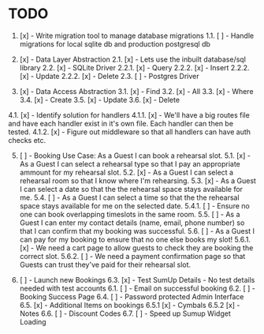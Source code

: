 # TODO

1. [x] - Write migration tool to manage database migrations
1.1. [ ] - Handle migrations for local sqlite db and production postgresql db

2. [x] - Data Layer Abstraction
2.1. [x] - Lets use the inbuilt database/sql library
2.2. [x] - SQLite Driver
2.2.1. [x] - Query
2.2.2. [x] - Insert
2.2.2. [x] - Update
2.2.2. [x] - Delete
2.3. [ ] - Postgres Driver

3. [x] - Data Access Abstraction
3.1. [x] - Find
3.2. [x] - All
3.3. [x] - Where
3.4. [x] - Create
3.5. [x] - Update
3.6. [x] - Delete

4.1. [x] - Identify solution for handlers
4.1.1. [x] - We'll have a big routes file and have each handler exist in it's own file. Each handler can then be tested.
4.1.2. [x] - Figure out middleware so that all handlers can have auth checks etc.

5. [ ] - Booking Use Case: As a Guest I can book a rehearsal slot.
5.1. [x] - As a Guest I can select a rehearsal type so that I pay an appropriate ammount for my rehearsal slot.
5.2. [x] - As a Guest I can select a rehearsal room so that I know where I'm rehearsing.
5.3. [x] - As a Guest I can select a date so that the the rehearsal space stays available for me.
5.4. [ ] - As a Guest I can select a time so that the the rehearsal space stays available for me on the selected date.
5.4.1. [ ] - Ensure no one can book overlapping timeslots in the same room.
5.5. [ ] - As a Guest I can enter my contact details (name, email, phone number) so that I can confirm that my booking was successful.
5.6. [ ] - As a Guest I can pay for my booking to ensure that no one else books my slot!
5.6.1. [x] - We need a cart page to allow guests to check they are booking the correct slot.
5.6.2. [ ] - We need a payment confirmation page so that Guests can trust they've paid for their rehearsal slot.

6. [ ] - Launch new Bookings
6.3. [x] - Test SumUp Details - No test details needed with test accounts 
6.1. [ ] - Email on successful booking
6.2. [ ] - Booking Success Page
6.4. [ ] - Password protected Admin Interface
6.5. [x] - Additional Items on bookings 
6.5.1 [x] - Cymbals
6.5.2 [x] - Notes
6.6. [ ] - Discount Codes
6.7. [ ] - Speed up Sumup Widget Loading
